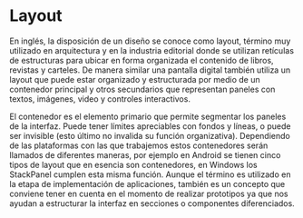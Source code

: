 <div class="docs-chapter-cover">

# Layout

</div>

En inglés, la disposición de un diseño se conoce como layout, término muy utilizado en arquitectura y en la industria editorial donde se utilizan retículas de estructuras para ubicar en forma organizada el contenido de libros, revistas y carteles. De manera similar una pantalla digital también utiliza un layout que puede estar organizado y estructurada por medio de un contenedor principal y otros secundarios que representan paneles con textos, imágenes, video y controles interactivos. 

El contenedor es el elemento primario que permite segmentar los paneles de la interfaz. Puede tener límites apreciables con fondos y líneas, o puede ser invisible (esto último no invalida su función organizativa). Dependiendo de las plataformas con las que trabajemos estos contenedores serán llamados de diferentes maneras, por ejemplo en Android se tienen cinco tipos de layout que en esencia son contenedores, en Windows los StackPanel cumplen esta misma función. Aunque el término es utilizado en la etapa de implementación de aplicaciones, también es un concepto que conviene tener en cuenta en el momento de realizar prototipos ya que nos ayudan a estructurar la interfaz en secciones o componentes diferenciados.